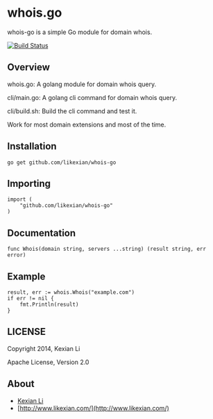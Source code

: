 # whois.go

whois-go is a simple Go module for domain whois.

[![Build Status](https://secure.travis-ci.org/likexian/whois-go.png)](https://secure.travis-ci.org/likexian/whois-go)

## Overview

whois.go: A golang module for domain whois query.

cli/main.go: A golang cli command for domain whois query.

cli/build.sh: Build the cli command and test it.

Work for most domain extensions and most of the time.

## Installation

    go get github.com/likexian/whois-go

## Importing

    import (
        "github.com/likexian/whois-go"
    )

## Documentation

    func Whois(domain string, servers ...string) (result string, err error)

## Example

    result, err := whois.Whois("example.com")
    if err != nil {
        fmt.Println(result)
    }

## LICENSE

Copyright 2014, Kexian Li

Apache License, Version 2.0

## About

- [Kexian Li](http://github.com/likexian)
- [http://www.likexian.com/](http://www.likexian.com/)

